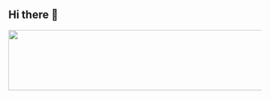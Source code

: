 ## Hi there 👋

<!--
**d-kjh/d-kjh** is a ✨ _special_ ✨ repository because its `README.md` (this file) appears on your GitHub profile.

Here are some ideas to get you started:

- 🔭 I’m currently working on ...
- 🌱 I’m currently learning ...
- 👯 I’m looking to collaborate on ...
- 🤔 I’m looking for help with ...
- 💬 Ask me about ...
- 📫 How to reach me: ...
- 😄 Pronouns: ...
- ⚡ Fun fact: ...
-->

<a href="https://www.gitanimals.org/en_US?utm_medium=image&utm_source=d-kjh&utm_content=line">
  <img
    src="https://render.gitanimals.org/lines/d-kjh?pet-id=741485053108327383"
    width="600"
    height="120"
  />
</a>
  
